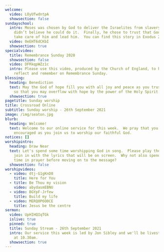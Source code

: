 ```yaml
---
welcome:
  video: LOyUfwdntpA
  showsection: false
sundayschool:
  intro: Moses was chosen by God to deliver the Israelites from slavery, but he
    didn’t believe he could do it.  Finally, he chose to trust that God would
    take care of him and lead him.  You can find this story in Exodus 2-4.
  video: 0eEHT6dCKbI
  showsection: true
specialvideo:
  title: Remembrance Sunday 2020
  showsection: false
  video: DFRkqpWZz1c
  intro: Please use this video, produced by the Church of England, to help you
    reflect and remember on Remembrance Sunday.
blessing:
  heading: Benediction
  text: May the God of hope fill you with all joy and peace as you trust in Him,
    so that you may overflow with hope by the power of the Holy Spirit.
  showsection: true
pagetitle: Sunday worship
title: Crossroad Online
subtitle: Sunday worship - 26th September 2021
image: /img/seaton.jpg
blurb:
  heading: Welcome!
  text: Welcome to our online service for this week.  We pray that you'll be
    encouraged as you join us to worship our faithful God.
notices: []
worshipintro:
  heading: Draw Near
  text: Let's spend some time worshipping God in song.  Please play the videos and
    join in with the lyrics that will be on screen.  Why not also spend some
    time in prayer before moving on to the message?
  showsection: false
worshipvideos:
  - video: dtj-G1gKnD8
    title: Here for You
  - title: Be Thou my vision
    video: abydasmEBNU
  - video: BGYpF-Jrfew
    title: Build my life
  - video: MERQ0P6O0CE
    title: Jesus be the centre
sermon:
  video: UpHIHQIqTGk
  islive: true
  pinned: true
  title: Sunday Stream - 26th September 2021
  intro: Our service this week is led by Jon Sibley and we'll be livestreaming it
    at 10.30am.
  showsection: true
---
```

